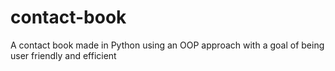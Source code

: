 # contact-book
A contact book made in Python using an OOP approach with a goal of being user friendly and efficient
